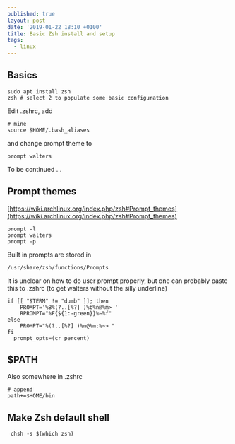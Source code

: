```yaml
---
published: true
layout: post
date: '2019-01-22 18:10 +0100'
title: Basic Zsh install and setup
tags:
  - linux
---
```

## Basics

    sudo apt install zsh
    zsh # select 2 to populate some basic configuration
    
Edit .zshrc, add

    # mine
    source $HOME/.bash_aliases
    
and change prompt theme to

    prompt walters
    
To be continued ...


## Prompt themes

[https://wiki.archlinux.org/index.php/zsh#Prompt_themes](https://wiki.archlinux.org/index.php/zsh#Prompt_themes)

    prompt -l
    prompt walters
    prompt -p
    
Built in prompts are stored in 

    /usr/share/zsh/functions/Prompts
    
It is unclear on how to do user prompt properly, but one can probably paste this to .zshrc (to get walters without the silly underline)

    if [[ "$TERM" != "dumb" ]]; then
        PROMPT='%B%(?..[%?] )%b%n@%m> '
        RPROMPT="%F{${1:-green}}%~%f"
    else
        PROMPT="%(?..[%?] )%n@%m:%~> "
    fi
      prompt_opts=(cr percent)
      
## $PATH

Also somewhere in .zshrc

    # append
    path+=$HOME/bin

## Make Zsh default shell
 
     chsh -s $(which zsh)
